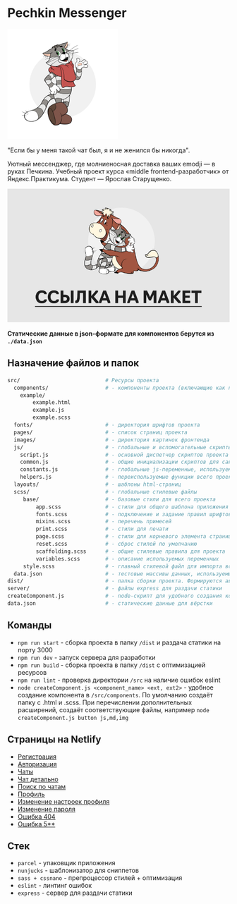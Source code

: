 # Pechkin Messenger

![Pechkin Messenger](/src/images/matroskin-square.png)

"Если бы у меня такой чат был, я и не женился бы никогда".

Уютный мессенджер, где молниеносная доставка ваших emodji — в руках Печкина.
Учебный проект курса «middle frontend-разработчик» от Яндекс.Практикума. Студент — Ярослав Старущенко.

[![ССЫЛКА НА МАКЕТ](/src/images/readme-design-link.png)](https://www.figma.com/file/kwyb3JD0tw9wrlqFyZbA1z/pechkin-messenger?node-id=0%3A1)

**Статические данные в json-формате для компонентов берутся из `./data.json`**


## Назначение файлов и папок

```bash
src/                           # Ресурсы проекта
  components/                  # - компоненты проекта (включающие как правило, .html + .scss + .js)
    example/
        example.html
        example.js
        example.scss
  fonts/                       # - директория шрифтов проекта
  pages/                       # - список страниц проекта
  images/                      # - директория картинок фронтенда
  js/                          # - глобальные и вспомогательные скрипты, которые не относятся к компонентам
    script.js                  # - основной диспетчер скриптов проекта
    common.js                  # - общие инициализации скриптов для сайта
    constants.js               # - глобальные js-переменные, используемые в разработке
    helpers.js                 # - переиспользуемые функции всего проекта
  layouts/                     # - шаблоны html-страниц
  scss/                        # - глобальные стилевые файлы 
     base/                     # - базовые стили для всего проекта
         app.scss              # - стили для общего шаблона приложения
         fonts.scss            # - подключение и задание правил шрифтов
         mixins.scss           # - перечень примесей
         print.scss            # - стили для печати
         page.scss             # - стили для корневого элемента страницы (базовый лейаут)
         reset.scss            # - сброс стилей по умолчанию
         scaffolding.scss      # - общие стилевые правила для проекта
         variables.scss        # - описание используемых переменных
     style.scss                # - главный стилевой файл для импорта всех остальных
  data.json                    # - тестовые массивы данных, используемые в вёрстке
dist/                          # - папка сборки проекта. Формируются автоматически
server/                        # - файлы express для раздачи статики
createComponent.js             # - node-скрипт для удобного создания компонентов
data.json                      # - статические данные для вёрстки
```

## Команды
- `npm run start` - сборка проекта в папку `/dist` и раздача статики на порту 3000
- `npm run dev` - запуск сервера для разработки
- `npm run build` - сборка проекта в папку `/dist` с оптимизацией ресурсов
- `npm run lint` - проверка директории `/src` на наличие ошибок eslint
- `node createComponent.js <component_name> <ext, ext2>` - удобное создание компонента в `/src/components`. По 
  умолчанию создаёт папку с .html и .scss. При перечислении дополнительных расширений, создаёт соответствующие файлы,
  например `node createComponent.js button js,md,img`

## Страницы на Netlify
- [Регистрация](https://deploy--shiny-croissant-34c918.netlify.app/register.html)
- [Авторизация](https://deploy--shiny-croissant-34c918.netlify.app/auth.html)
- [Чаты](https://deploy--shiny-croissant-34c918.netlify.app/)
- [Чат детально](https://deploy--shiny-croissant-34c918.netlify.app/chat.html)
- [Поиск по чатам](https://deploy--shiny-croissant-34c918.netlify.app/empty-search.html)
- [Профиль](https://deploy--shiny-croissant-34c918.netlify.app/profile.html)
- [Изменение настроек профиля](https://deploy--shiny-croissant-34c918.netlify.app/change-settings.html)
- [Изменение пароля](https://deploy--shiny-croissant-34c918.netlify.app/change-password.html)
- [Ошибка 404](https://deploy--shiny-croissant-34c918.netlify.app/error-404.html)
- [Ошибка 5**](https://deploy--shiny-croissant-34c918.netlify.app/error-500.html)

## Стек
- `parcel` - упаковщик приложения
- `nunjucks` - шаблонизатор для сниппетов
- `sass + cssnano` - препроцессор стилей + оптимизация
- `eslint` - линтинг ошибок
- `express` - сервер для раздачи статики
